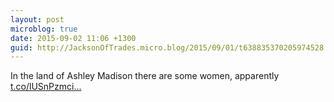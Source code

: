 ```yaml
---
layout: post
microblog: true
date: 2015-09-02 11:06 +1300
guid: http://JacksonOfTrades.micro.blog/2015/09/01/t638835370205974528.html
---
```

In the land of Ashley Madison there are some women, apparently [t.co/lUSnPzmci...](http://t.co/lUSnPzmcip)
